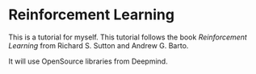 # Reinforcement Learning

This is a tutorial for myself.
This tutorial follows the book *Reinforcement Learning* from Richard S. Sutton and Andrew G. Barto.

It will use OpenSource libraries from Deepmind.




